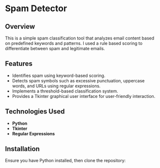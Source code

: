 # Spam Detector

## Overview
This is a simple spam classification tool that analyzes email content based on predefined keywords and patterns. I used a rule based scoring to differentiate between spam and legitimate emails.

## Features
- Identifies spam using keyword-based scoring.
- Detects spam symbols such as excessive punctuation, uppercase words, and URLs using regular expressions.
- Implements a threshold-based classification system.
- Provides a Tkinter graphical user interface for user-friendly interaction.

## Technologies Used
- **Python** 
- **Tkinter** 
- **Regular Expressions** 

## Installation
Ensure you have Python installed, then clone the repository:

